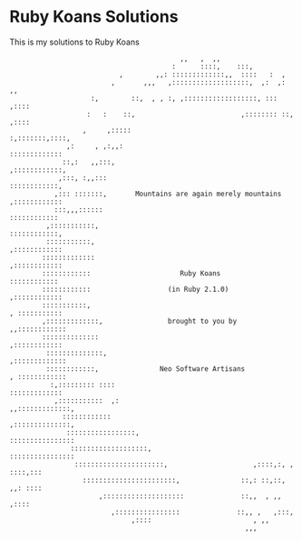 Ruby Koans Solutions
====
This is my solutions to Ruby Koans
				
                                              ,,   ,  ,,
                                            :      ::::,    :::,
                               ,        ,,: :::::::::::::,,  ::::   :  ,
                             ,       ,,,   ,:::::::::::::::::::,  ,:  ,: ,,
                        :,        ::,  , , :, ,::::::::::::::::::, :::  ,::::
                       :   :    ::,                          ,:::::::: ::, ,::::
                      ,     ,:::::                                  :,:::::::,::::,
                  ,:     , ,:,,:                                       :::::::::::::
                 ::,:   ,,:::,                                           ,::::::::::::,
                ,:::, :,,:::                                               ::::::::::::,
               ,::: :::::::,       Mountains are again merely mountains     ,::::::::::::
               :::,,,::::::                                                   ::::::::::::
             ,:::::::::::,                                                    ::::::::::::,
             :::::::::::,                                                     ,::::::::::::
            :::::::::::::                                                     ,::::::::::::
            ::::::::::::                      Ruby Koans                       ::::::::::::
            ::::::::::::                   (in Ruby 2.1.0)                    ,::::::::::::
            :::::::::::,                                                      , :::::::::::
            ,:::::::::::::,                brought to you by                 ,,::::::::::::
            ::::::::::::::                                                    ,::::::::::::
             ::::::::::::::,                                                 ,:::::::::::::
             ::::::::::::,               Neo Software Artisans              , ::::::::::::
              :,::::::::: ::::                                               :::::::::::::
               ,:::::::::::  ,:                                          ,,:::::::::::::,
                 ::::::::::::                                           ,::::::::::::::,
                  :::::::::::::::::,                                  ::::::::::::::::
                   :::::::::::::::::::,                             ::::::::::::::::
                    ::::::::::::::::::::::,                     ,::::,:, , ::::,:::
                      :::::::::::::::::::::::,               ::,: ::,::, ,,: ::::
                          ,::::::::::::::::::::              ::,,  , ,,  ,::::
                             ,::::::::::::::::              ::,, ,   ,:::,
                                  ,::::                         , ,,
                                                              ,,,